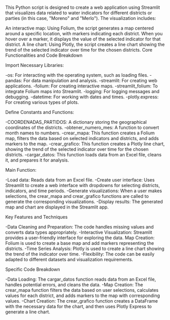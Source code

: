 This Python script is designed to create a web application using Streamlit that visualizes data related to water indicators for different districts or parties (in this case, "Moreno" and "Merlo"). The visualization includes:

An interactive map: Using Folium, the script generates a map centered around a specific location, with markers indicating each district. When you hover over a marker, it displays the value of the selected indicator for that district.
A line chart: Using Plotly, the script creates a line chart showing the trend of the selected indicator over time for the chosen districts.
Core Functionalities and Code Breakdown


Import Necessary Libraries:

-os: For interacting with the operating system, such as loading files.
-pandas: For data manipulation and analysis.
-streamlit: For creating web applications.
-folium: For creating interactive maps.
-streamlit_folium: To integrate Folium maps into Streamlit.
-logging: For logging messages and debugging.
-datetime: For working with dates and times.
-plotly.express: For creating various types of plots.


Define Constants and Functions:

-COORDENADAS_PARTIDOS: A dictionary storing the geographical coordinates of the districts.
-obtener_numero_mes: A function to convert month names to numbers.
-crear_mapa: This function creates a Folium map, filters the data based on selected indicators and districts, and adds markers to the map.
-crear_grafico: This function creates a Plotly line chart, showing the trend of the selected indicator over time for the chosen districts.
-cargar_datos: This function loads data from an Excel file, cleans it, and prepares it for analysis.


Main Function:

-Load data: Reads data from an Excel file.
-Create user interface: Uses Streamlit to create a web interface with dropdowns for selecting districts, indicators, and time periods.
-Generate visualizations: When a user makes selections, the crear_mapa and crear_grafico functions are called to generate the corresponding visualizations.
-Display results: The generated map and chart are displayed in the Streamlit app.


Key Features and Techniques

-Data Cleaning and Preparation: The code handles missing values and converts data types appropriately.
-Interactive Visualization: Streamlit provides a user-friendly interface for exploring the data.
Map Creation: Folium is used to create a base map and add markers representing the districts.
-Time Series Analysis: Plotly is used to create a line chart showing the trend of the indicator over time.
-Flexibility: The code can be easily adapted to different datasets and visualization requirements.


Specific Code Breakdown

-Data Loading: The cargar_datos function reads data from an Excel file, handles potential errors, and cleans the data.
-Map Creation: The crear_mapa function filters the data based on user selections, calculates values for each district, and adds markers to the map with corresponding values.
-Chart Creation: The crear_grafico function creates a DataFrame with the necessary data for the chart, and then uses Plotly Express to generate a line chart.



